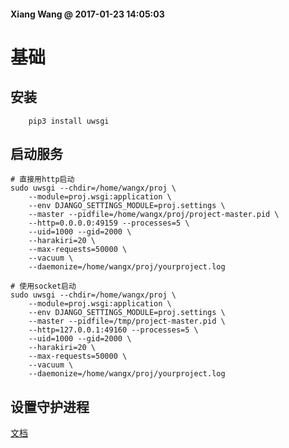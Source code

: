 #### Xiang Wang @ 2017-01-23 14:05:03


# 基础
## 安装
```
    pip3 install uwsgi
```

## 启动服务

    # 直接用http启动
    sudo uwsgi --chdir=/home/wangx/proj \
        --module=proj.wsgi:application \
        --env DJANGO_SETTINGS_MODULE=proj.settings \
        --master --pidfile=/home/wangx/proj/project-master.pid \
        --http=0.0.0.0:49159 --processes=5 \
        --uid=1000 --gid=2000 \
        --harakiri=20 \
        --max-requests=50000 \
        --vacuum \
        --daemonize=/home/wangx/proj/yourproject.log

    # 使用socket启动
    sudo uwsgi --chdir=/home/wangx/proj \
        --module=proj.wsgi:application \
        --env DJANGO_SETTINGS_MODULE=proj.settings \
        --master --pidfile=/tmp/project-master.pid \
        --http=127.0.0.1:49160 --processes=5 \
        --uid=1000 --gid=2000 \
        --harakiri=20 \
        --max-requests=50000 \
        --vacuum \
        --daemonize=/home/wangx/proj/yourproject.log

## 设置守护进程
[文档](http://uwsgi-docs.readthedocs.io/en/latest/Systemd.html)
